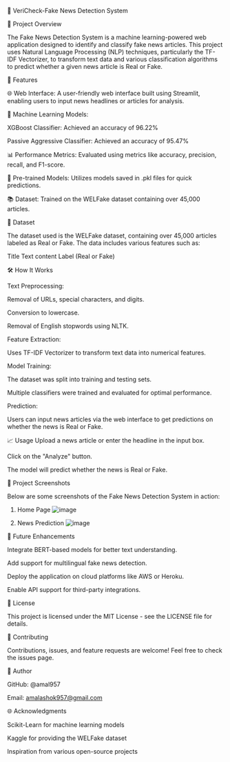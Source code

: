 📰 VeriCheck-Fake News Detection System

🌟 Project Overview

The Fake News Detection System is a machine learning-powered web application designed to identify and classify fake news articles. 
This project uses Natural Language Processing (NLP) techniques, particularly the TF-IDF Vectorizer, to transform text data and various classification algorithms to predict whether a given news article is Real or Fake.

🚀 Features

🌐 Web Interface: A user-friendly web interface built using Streamlit, enabling users to input news headlines or articles for analysis.

🧠 Machine Learning Models:

XGBoost Classifier: Achieved an accuracy of 96.22%

Passive Aggressive Classifier: Achieved an accuracy of 95.47%

📊 Performance Metrics: Evaluated using metrics like accuracy, precision, recall, and F1-score.

📄 Pre-trained Models: Utilizes models saved in .pkl files for quick predictions.

📚 Dataset: Trained on the WELFake dataset containing over 45,000 articles.

📂 Dataset

The dataset used is the WELFake dataset, containing over 45,000 articles labeled as Real or Fake. The data includes various features such as:

Title
Text content
Label (Real or Fake)


🛠️ How It Works

Text Preprocessing:

Removal of URLs, special characters, and digits.

Conversion to lowercase.

Removal of English stopwords using NLTK.

Feature Extraction:

Uses TF-IDF Vectorizer to transform text data into numerical features.

Model Training:

The dataset was split into training and testing sets.

Multiple classifiers were trained and evaluated for optimal performance.

Prediction:

Users can input news articles via the web interface to get predictions on whether the news is Real or Fake.

📈 Usage
Upload a news article or enter the headline in the input box.

Click on the "Analyze" button.

The model will predict whether the news is Real or Fake.

📸 Project Screenshots

Below are some screenshots of the Fake News Detection System in action:

1. Home Page
 ![image](https://github.com/user-attachments/assets/a5bb21d5-2875-493c-8813-9b595080f61e)



2. News Prediction
    ![image](https://github.com/user-attachments/assets/1ac5335f-9a11-4d9b-aaec-f3cd7442aa83)

🔧 Future Enhancements

 Integrate BERT-based models for better text understanding.
 
 Add support for multilingual fake news detection.
 
 Deploy the application on cloud platforms like AWS or Heroku.
 
 Enable API support for third-party integrations.

 
📝 License

This project is licensed under the MIT License - see the LICENSE file for details.

🤝 Contributing

Contributions, issues, and feature requests are welcome! Feel free to check the issues page.

👤 Author

GitHub: @amal957

Email: amalashok957@gmail.com


🌐 Acknowledgments

Scikit-Learn for machine learning models

Kaggle for providing the WELFake dataset

Inspiration from various open-source projects

